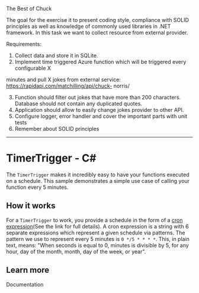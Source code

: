 The Best of Chuck

The goal for the exercise it to present coding style, compliance with SOLID principles as well as
knowledge of commonly used libraries in .NET framework.
In this task we want to collect resource from external provider.

Requirements:
1. Collect data and store it in SQLite.
2. Implement time triggered Azure function which will be triggered every configurable X

minutes and pull X jokes from external service: https://rapidapi.com/matchilling/api/chuck-
norris/

3. Function should filter out jokes that have more than 200 characters. Database should not
contain any duplicated quotes.
4. Application should allow to easily change jokes provider to other API.
5. Configure logger, error handler and cover the important parts with unit tests
6. Remember about SOLID principles


---


# TimerTrigger - C<span>#</span>

The `TimerTrigger` makes it incredibly easy to have your functions executed on a schedule. This sample demonstrates a simple use case of calling your function every 5 minutes.

## How it works

For a `TimerTrigger` to work, you provide a schedule in the form of a [cron expression](https://en.wikipedia.org/wiki/Cron#CRON_expression)(See the link for full details). A cron expression is a string with 6 separate expressions which represent a given schedule via patterns. The pattern we use to represent every 5 minutes is `0 */5 * * * *`. This, in plain text, means: "When seconds is equal to 0, minutes is divisible by 5, for any hour, day of the month, month, day of the week, or year".

## Learn more


<TODO> Documentation

